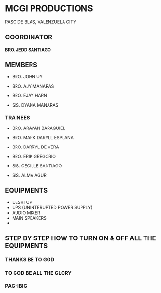 # MCGI PRODUCTIONS
PASO DE BLAS, VALENZUELA CITY


## COORDINATOR
#### BRO. JEDD SANTIAGO



## MEMBERS
- BRO. JOHN UY
- BRO. AJY MANARAS
- BRO. EJAY HARN
  
- SIS. DYANA MANARAS

### TRAINEES
- BRO. ARAYAN BARAQUIEL
- BRO. MARK DARYLL ESPLANA
- BRO. DARRYL DE VERA
- BRO. ERIK GREGORIO

- SIS. CECILLE SANTIAGO
- SIS. ALMA AGUR




## EQUIPMENTS
- DESKTOP
- UPS (UNINTERUPTED POWER SUPPLY)
- AUDIO MIXER
- MAIN SPEAKERS
- 

## STEP BY STEP HOW TO TURN ON & OFF ALL THE EQUIPMENTS











### THANKS BE TO GOD
### TO GOD BE ALL THE GLORY
### PAG-IBIG
